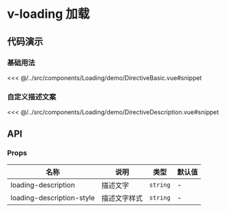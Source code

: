 # v-loading 加载

## 代码演示

### 基础用法

<<< @/../src/components/Loading/demo/DirectiveBasic.vue#snippet

### 自定义描述文案

<<< @/../src/components/Loading/demo/DirectiveDescription.vue#snippet

## API

### Props

| 名称                        | 说明     | 类型       | 默认值 |
|---------------------------|--------|----------|-----|
| loading-description       | 描述文字   | `string` | -   |
| loading-description-style | 描述文字样式 | `string` | -   |
